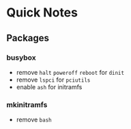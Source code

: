 # Quick Notes

## Packages

### busybox

- remove `halt` `poweroff` `reboot` for `dinit`
- remove `lspci` for `pciutils`
- enable `ash` for initramfs

### mkinitramfs

- remove `bash`